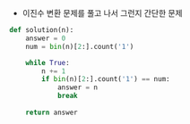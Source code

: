 - 이진수 변환 문제를 풀고 나서 그런지 간단한 문제

```python
def solution(n):
    answer = 0
    num = bin(n)[2:].count('1')

    while True:
        n += 1
        if bin(n)[2:].count('1') == num:
            answer = n
            break
    
    return answer
```